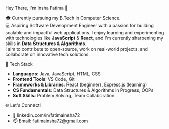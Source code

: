 Hey There, I'm Insha Fatima 👋

🎓 Currently pursuing my B.Tech in Computer Science.  
💻 Aspiring Software Development Engineer with a passion for building scalable and impactful web applications. I enjoy learning and experimenting with technologies like **JavaScript** & **React**, and I'm             currently sharpening my skills in **Data Structures & Algorithms**.  
   I aim to contribute to open-source, work on real-world projects, and collaborate on innovative tech solutions.

🚀 Tech Stack

- **Languages**: Java, JavaScript, HTML, CSS  
- **Frontend Tools**: VS Code, Git  
- **Frameworks & Libraries**: React (beginner), Express.js (learning)  
- **CS Fundamentals**: Data Structures & Algorithms in Progress, OOPs  
- **Soft Skills**: Problem Solving, Team Collaboration  

🌐 Let's Connect!

- 🔗 linkedin.com/in/fatimainsha72 
- 📫 Email: fatimainsha72@gmail.com


<!--
**Fatimainsha72/Fatimainsha72** is a ✨ _special_ ✨ repository because its `README.md` (this file) appears on your GitHub profile.

Here are some ideas to get you started:

- 🔭 I’m currently working on ...
- 🌱 I’m currently learning ...
- 👯 I’m looking to collaborate on ...
- 🤔 I’m looking for help with ...
- 💬 Ask me about ...
- 📫 How to reach me: ...
- 😄 Pronouns: ...
- ⚡ Fun fact: ...
-->
